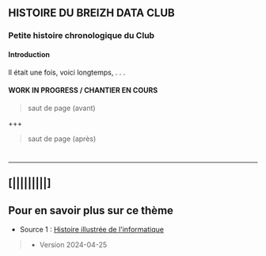 ## HISTOIRE DU BREIZH DATA CLUB
### Petite histoire chronologique du Club

#### Introduction
Il était une fois, voici longtemps, . . .



#### WORK IN PROGRESS / CHANTIER EN COURS
> saut de page (avant)

+++

> saut de page (après)
#  
#  


---

## [|||||||||] 
>
## Pour en savoir plus sur ce thème

- Source 1 : [Histoire illustrée de l'informatique](https://laboutique.edpsciences.fr/produit/1255/9782759827053/histoire-illustree-de-l-informatique)

  
>
>
>  *  Version 2024-04-25



